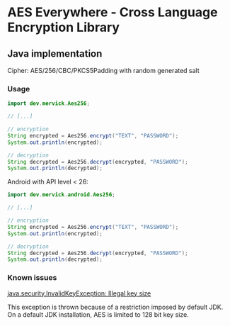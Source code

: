 # AES Everywhere - Cross Language Encryption Library

## Java implementation

Cipher: AES/256/CBC/PKCS5Padding with random generated salt

### Usage

```java
import dev.mervick.Aes256;

// [...]

// encryption
String encrypted = Aes256.encrypt("TEXT", "PASSWORD");
System.out.println(encrypted);

// decryption
String decrypted = Aes256.decrypt(encrypted, "PASSWORD");
System.out.println(decrypted);

```

Android with API level &lt; 26:

```java
import dev.mervick.android.Aes256;

// [...]

// encryption
String encrypted = Aes256.encrypt("TEXT", "PASSWORD");
System.out.println(encrypted);

// decryption
String decrypted = Aes256.decrypt(encrypted, "PASSWORD");
System.out.println(decrypted);
```

### Known issues

[java.security.InvalidKeyException: Illegal key size](https://github.com/mervick/aes-everywhere/issues/5)

This exception is thrown because of a restriction imposed by default JDK. On a default JDK installation, AES is limited to 128 bit key size.
